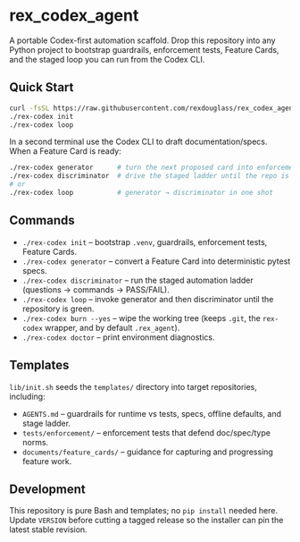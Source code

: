 # rex_codex_agent

A portable Codex-first automation scaffold. Drop this repository into any Python project to bootstrap guardrails, enforcement tests, Feature Cards, and the staged loop you can run from the Codex CLI.

## Quick Start

```bash
curl -fsSL https://raw.githubusercontent.com/rexdouglass/rex_codex_agent/main/scripts/install.sh | bash
./rex-codex init
./rex-codex loop
```

In a second terminal use the Codex CLI to draft documentation/specs. When a Feature Card is ready:

```bash
./rex-codex generator      # turn the next proposed card into enforcement tests
./rex-codex discriminator  # drive the staged ladder until the repo is green
# or
./rex-codex loop           # generator → discriminator in one shot
```

## Commands

- `./rex-codex init` – bootstrap `.venv`, guardrails, enforcement tests, Feature Cards.
- `./rex-codex generator` – convert a Feature Card into deterministic pytest specs.
- `./rex-codex discriminator` – run the staged automation ladder (questions → commands → PASS/FAIL).
- `./rex-codex loop` – invoke generator and then discriminator until the repository is green.
- `./rex-codex burn --yes` – wipe the working tree (keeps `.git`, the `rex-codex` wrapper, and by default `.rex_agent`).
- `./rex-codex doctor` – print environment diagnostics.

## Templates

`lib/init.sh` seeds the `templates/` directory into target repositories, including:

- `AGENTS.md` – guardrails for runtime vs tests, specs, offline defaults, and stage ladder.
- `tests/enforcement/` – enforcement tests that defend doc/spec/type norms.
- `documents/feature_cards/` – guidance for capturing and progressing feature work.

## Development

This repository is pure Bash and templates; no `pip install` needed here. Update `VERSION` before cutting a tagged release so the installer can pin the latest stable revision.
